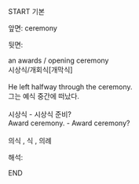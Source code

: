 START
기본

앞면:
ceremony


뒷면:
<div>an awards / opening ceremony </div><div>시상식/개회식[개막식]</div><div><br></div><div><div>He left halfway through the ceremony. </div><div><div>그는 예식 중간에 떠났다.</div></div></div><div><br></div><div><div><div>시상식 - 시상식 준비?</div></div><div><div>Award ceremony. - Award ceremony?</div></div></div><div><br></div><div>의식 , 식 , 의례</div>


해석:

END